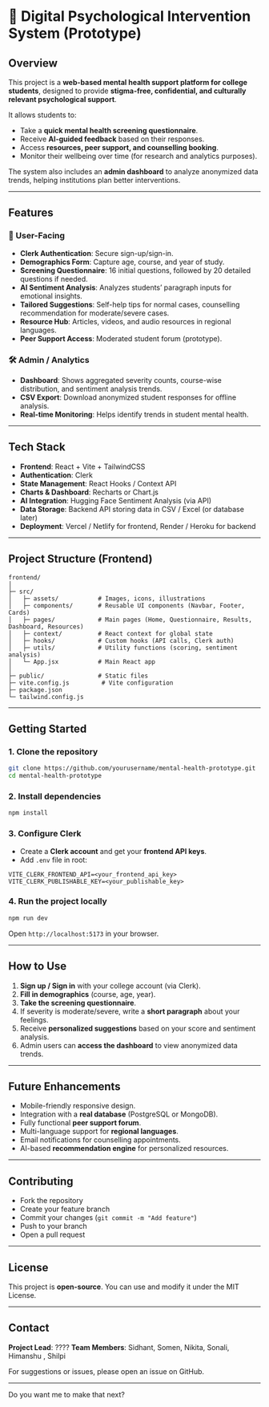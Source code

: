 
# 🧠 Digital Psychological Intervention System (Prototype)

## Overview

This project is a **web-based mental health support platform for college students**, designed to provide **stigma-free, confidential, and culturally relevant psychological support**.

It allows students to:

* Take a **quick mental health screening questionnaire**.
* Receive **AI-guided feedback** based on their responses.
* Access **resources, peer support, and counselling booking**.
* Monitor their wellbeing over time (for research and analytics purposes).

The system also includes an **admin dashboard** to analyze anonymized data trends, helping institutions plan better interventions.

---

## Features

### 🌟 User-Facing

* **Clerk Authentication**: Secure sign-up/sign-in.
* **Demographics Form**: Capture age, course, and year of study.
* **Screening Questionnaire**: 16 initial questions, followed by 20 detailed questions if needed.
* **AI Sentiment Analysis**: Analyzes students’ paragraph inputs for emotional insights.
* **Tailored Suggestions**: Self-help tips for normal cases, counselling recommendation for moderate/severe cases.
* **Resource Hub**: Articles, videos, and audio resources in regional languages.
* **Peer Support Access**: Moderated student forum (prototype).

### 🛠 Admin / Analytics

* **Dashboard**: Shows aggregated severity counts, course-wise distribution, and sentiment analysis trends.
* **CSV Export**: Download anonymized student responses for offline analysis.
* **Real-time Monitoring**: Helps identify trends in student mental health.

---

## Tech Stack

* **Frontend**: React + Vite + TailwindCSS
* **Authentication**: Clerk
* **State Management**: React Hooks / Context API
* **Charts & Dashboard**: Recharts or Chart.js
* **AI Integration**: Hugging Face Sentiment Analysis (via API)
* **Data Storage**: Backend API storing data in CSV / Excel (or database later)
* **Deployment**: Vercel / Netlify for frontend, Render / Heroku for backend

---

## Project Structure (Frontend)

```
frontend/
│
├─ src/
│   ├─ assets/           # Images, icons, illustrations
│   ├─ components/       # Reusable UI components (Navbar, Footer, Cards)
│   ├─ pages/            # Main pages (Home, Questionnaire, Results, Dashboard, Resources)
│   ├─ context/          # React context for global state
│   ├─ hooks/            # Custom hooks (API calls, Clerk auth)
│   ├─ utils/            # Utility functions (scoring, sentiment analysis)
│   └─ App.jsx           # Main React app
│
├─ public/               # Static files
├─ vite.config.js         # Vite configuration
├─ package.json
└─ tailwind.config.js
```

---

## Getting Started

### 1. Clone the repository

```bash
git clone https://github.com/yourusername/mental-health-prototype.git
cd mental-health-prototype
```

### 2. Install dependencies

```bash
npm install
```

### 3. Configure Clerk

* Create a **Clerk account** and get your **frontend API keys**.
* Add `.env` file in root:

```
VITE_CLERK_FRONTEND_API=<your_frontend_api_key>
VITE_CLERK_PUBLISHABLE_KEY=<your_publishable_key>
```

### 4. Run the project locally

```bash
npm run dev
```

Open `http://localhost:5173` in your browser.

---

## How to Use

1. **Sign up / Sign in** with your college account (via Clerk).
2. **Fill in demographics** (course, age, year).
3. **Take the screening questionnaire**.
4. If severity is moderate/severe, write a **short paragraph** about your feelings.
5. Receive **personalized suggestions** based on your score and sentiment analysis.
6. Admin users can **access the dashboard** to view anonymized data trends.

---

## Future Enhancements

* Mobile-friendly responsive design.
* Integration with a **real database** (PostgreSQL or MongoDB).
* Fully functional **peer support forum**.
* Multi-language support for **regional languages**.
* Email notifications for counselling appointments.
* AI-based **recommendation engine** for personalized resources.

---

## Contributing

* Fork the repository
* Create your feature branch
* Commit your changes (`git commit -m "Add feature"`)
* Push to your branch
* Open a pull request

---

## License

This project is **open-source**. You can use and modify it under the MIT License.

---

## Contact

**Project Lead**: ????
**Team Members**: Sidhant, Somen, Nikita, Sonali, Himanshu , Shilpi

For suggestions or issues, please open an issue on GitHub.

---


Do you want me to make that next?
